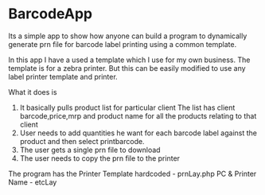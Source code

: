 BarcodeApp
==========
Its a simple app to show how anyone can build a program to dynamically generate prn file for barcode label printing using a common template.

In this app I have a used a template which I use for my own business. The template is for a zebra printer. But this can be easily modified to use any label printer template and printer.

What it does is
1. It basically pulls product list for particular client The list has client barcode,price,mrp and product name for all the products relating to that client
2. User needs to add quantities he want for each barcode label against the product and then select printbarcode.
3. The user gets a single prn file to download
4. The user needs to copy the prn file to the printer

The program has the 
    Printer Template hardcoded - prnLay.php
    PC & Printer Name - etcLay

